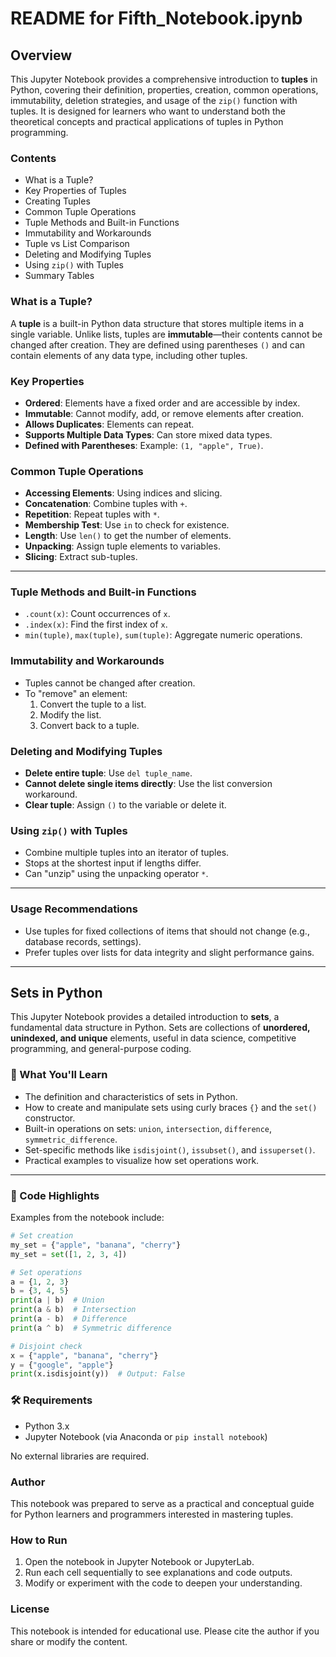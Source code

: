 # README for Fifth_Notebook.ipynb

## Overview

This Jupyter Notebook provides a comprehensive introduction to **tuples** in Python, covering their definition, properties, creation, common operations, immutability, deletion strategies, and usage of the `zip()` function with tuples. It is designed for learners who want to understand both the theoretical concepts and practical applications of tuples in Python programming.

### Contents

- What is a Tuple?
- Key Properties of Tuples
- Creating Tuples
- Common Tuple Operations
- Tuple Methods and Built-in Functions
- Immutability and Workarounds
- Tuple vs List Comparison
- Deleting and Modifying Tuples
- Using `zip()` with Tuples
- Summary Tables

### What is a Tuple?

A **tuple** is a built-in Python data structure that stores multiple items in a single variable. Unlike lists, tuples are **immutable**—their contents cannot be changed after creation. They are defined using parentheses `()` and can contain elements of any data type, including other tuples.

### Key Properties

- **Ordered**: Elements have a fixed order and are accessible by index.
- **Immutable**: Cannot modify, add, or remove elements after creation.
- **Allows Duplicates**: Elements can repeat.
- **Supports Multiple Data Types**: Can store mixed data types.
- **Defined with Parentheses**: Example: `(1, "apple", True)`.

### Common Tuple Operations

- **Accessing Elements**: Using indices and slicing.
- **Concatenation**: Combine tuples with `+`.
- **Repetition**: Repeat tuples with `*`.
- **Membership Test**: Use `in` to check for existence.
- **Length**: Use `len()` to get the number of elements.
- **Unpacking**: Assign tuple elements to variables.
- **Slicing**: Extract sub-tuples.

---

### Tuple Methods and Built-in Functions

- `.count(x)`: Count occurrences of `x`.
- `.index(x)`: Find the first index of `x`.
- `min(tuple)`, `max(tuple)`, `sum(tuple)`: Aggregate numeric operations.

### Immutability and Workarounds

- Tuples cannot be changed after creation.
- To "remove" an element:
  1. Convert the tuple to a list.
  2. Modify the list.
  3. Convert back to a tuple.

### Deleting and Modifying Tuples

- **Delete entire tuple**: Use `del tuple_name`.
- **Cannot delete single items directly**: Use the list conversion workaround.
- **Clear tuple**: Assign `()` to the variable or delete it.

### Using `zip()` with Tuples

- Combine multiple tuples into an iterator of tuples.
- Stops at the shortest input if lengths differ.
- Can "unzip" using the unpacking operator `*`.

---

### Usage Recommendations

- Use tuples for fixed collections of items that should not change (e.g., database records, settings).
- Prefer tuples over lists for data integrity and slight performance gains.

---

## Sets in Python

This Jupyter Notebook provides a detailed introduction to **sets**, a fundamental data structure in Python. Sets are collections of **unordered, unindexed, and unique** elements, useful in data science, competitive programming, and general-purpose coding.

### 📘 What You'll Learn

* The definition and characteristics of sets in Python.
* How to create and manipulate sets using curly braces `{}` and the `set()` constructor.
* Built-in operations on sets: `union`, `intersection`, `difference`, `symmetric_difference`.
* Set-specific methods like `isdisjoint()`, `issubset()`, and `issuperset()`.
* Practical examples to visualize how set operations work.

---

### 🧪 Code Highlights

Examples from the notebook include:

```python
# Set creation
my_set = {"apple", "banana", "cherry"}
my_set = set([1, 2, 3, 4])

# Set operations
a = {1, 2, 3}
b = {3, 4, 5}
print(a | b)  # Union
print(a & b)  # Intersection
print(a - b)  # Difference
print(a ^ b)  # Symmetric difference

# Disjoint check
x = {"apple", "banana", "cherry"}
y = {"google", "apple"}
print(x.isdisjoint(y))  # Output: False
```

### 🛠 Requirements

* Python 3.x
* Jupyter Notebook (via Anaconda or `pip install notebook`)

No external libraries are required.

### Author

This notebook was prepared to serve as a practical and conceptual guide for Python learners and programmers interested in mastering tuples.

### How to Run

1. Open the notebook in Jupyter Notebook or JupyterLab.
2. Run each cell sequentially to see explanations and code outputs.
3. Modify or experiment with the code to deepen your understanding.

### License

This notebook is intended for educational use. Please cite the author if you share or modify the content.
